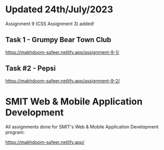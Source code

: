 # Updated 24th/July/2023
Assignment 9 (CSS Assignment 3) added!

## Task 1 - Grumpy Bear Town Club
https://makhdoom-safeer.netlify.app/assignment-9-1/

## Task #2 - Pepsi
https://makhdoom-safeer.netlify.app/assignment-9-2/

# SMIT Web & Mobile Application Development
All assignments done for SMIT's Web & Mobile Application Development program:

https://makhdoom-safeer.netlify.app/
